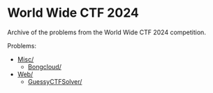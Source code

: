 # World Wide CTF 2024

Archive of the problems from the World Wide CTF 2024 competition.

Problems:

<!-- MDFT . !include_files,max_depth=2 -->
- [Misc/](Misc)
	- [Bongcloud/](Misc/Bongcloud)
- [Web/](Web)
	- [GuessyCTFSolver/](Web/GuessyCTFSolver)
